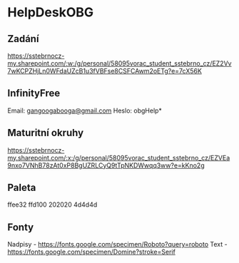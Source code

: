 # HelpDeskOBG

## Zadání
https://sstebrnocz-my.sharepoint.com/:w:/g/personal/58095vorac_student_sstebrno_cz/EZ2Vv7wKCPZHjLn0WFdaUZcB1u3fVBFse8CSFCAwm2oETg?e=7cX56K

## InfinityFree
  Email: gangoogabooga@gmail.com
  Heslo: obgHelp*

## Maturitní okruhy
https://sstebrnocz-my.sharepoint.com/:x:/g/personal/58095vorac_student_sstebrno_cz/EZVEa9nxo7VNhB78zAt0xP8BgUZRLCyQ9tTpNKDWwqq3ww?e=kKno2g

## Paleta
ffee32
ffd100
202020
4d4d4d

## Fonty
Nadpisy - https://fonts.google.com/specimen/Roboto?query=roboto
Text - https://fonts.google.com/specimen/Domine?stroke=Serif
